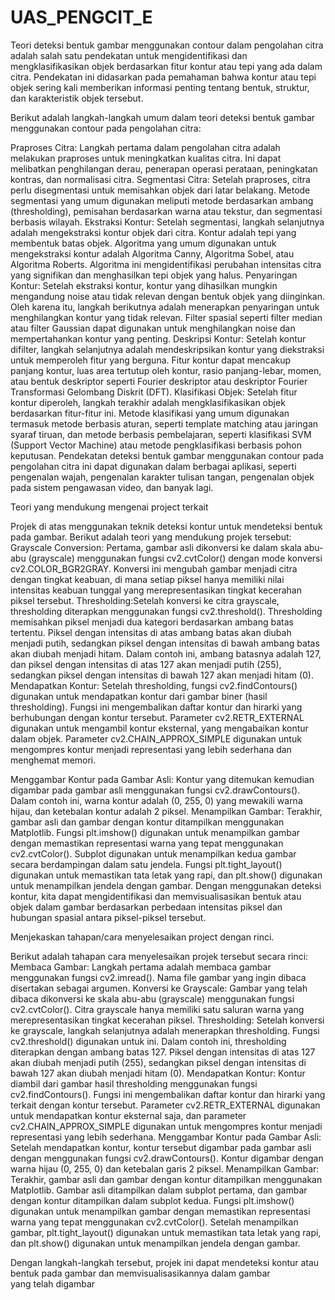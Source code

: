# UAS_PENGCIT_E

Teori deteksi bentuk gambar menggunakan contour dalam pengolahan citra adalah salah satu pendekatan untuk mengidentifikasi dan mengklasifikasikan objek berdasarkan fitur kontur atau tepi yang ada dalam citra. Pendekatan ini didasarkan pada pemahaman bahwa kontur atau tepi objek sering kali memberikan informasi penting tentang bentuk, struktur, dan karakteristik objek tersebut.

Berikut adalah langkah-langkah umum dalam teori deteksi bentuk gambar menggunakan contour pada pengolahan citra:

Praproses Citra: Langkah pertama dalam pengolahan citra adalah melakukan praproses untuk meningkatkan kualitas citra. Ini dapat melibatkan penghilangan derau, penerapan operasi perataan, peningkatan kontras, dan normalisasi citra.
Segmentasi Citra: Setelah praproses, citra perlu disegmentasi untuk memisahkan objek dari latar belakang. Metode segmentasi yang umum digunakan meliputi metode berdasarkan ambang (thresholding), pemisahan berdasarkan warna atau tekstur, dan segmentasi berbasis wilayah.
Ekstraksi Kontur: Setelah segmentasi, langkah selanjutnya adalah mengekstraksi kontur objek dari citra. Kontur adalah tepi yang membentuk batas objek. Algoritma yang umum digunakan untuk mengekstraksi kontur adalah Algoritma Canny, Algoritma Sobel, atau Algoritma Roberts. Algoritma ini mengidentifikasi perubahan intensitas citra yang signifikan dan menghasilkan tepi objek yang halus.
Penyaringan Kontur: Setelah ekstraksi kontur, kontur yang dihasilkan mungkin mengandung noise atau tidak relevan dengan bentuk objek yang diinginkan. Oleh karena itu, langkah berikutnya adalah menerapkan penyaringan untuk menghilangkan kontur yang tidak relevan. Filter spasial seperti filter median atau filter Gaussian dapat digunakan untuk menghilangkan noise dan mempertahankan kontur yang penting.
Deskripsi Kontur: Setelah kontur difilter, langkah selanjutnya adalah mendeskripsikan kontur yang diekstraksi untuk memperoleh fitur yang berguna. Fitur kontur dapat mencakup panjang kontur, luas area tertutup oleh kontur, rasio panjang-lebar, momen, atau bentuk deskriptor seperti Fourier deskriptor atau deskriptor Fourier Transformasi Gelombang Diskrit (DFT).
Klasifikasi Objek: Setelah fitur kontur diperoleh, langkah terakhir adalah mengklasifikasikan objek berdasarkan fitur-fitur ini. Metode klasifikasi yang umum digunakan termasuk metode berbasis aturan, seperti template matching atau jaringan syaraf tiruan, dan metode berbasis pembelajaran, seperti klasifikasi SVM (Support Vector Machine) atau metode pengklasifikasi berbasis pohon keputusan.
Pendekatan deteksi bentuk gambar menggunakan contour pada pengolahan citra ini dapat digunakan dalam berbagai aplikasi, seperti pengenalan wajah, pengenalan karakter tulisan tangan, pengenalan objek pada sistem pengawasan video, dan banyak lagi.

Teori yang mendukung mengenai project terkait

 Projek di atas menggunakan teknik deteksi kontur untuk mendeteksi bentuk pada gambar. Berikut adalah teori yang mendukung projek tersebut:
Grayscale Conversion:
Pertama, gambar asli dikonversi ke dalam skala abu-abu (grayscale) menggunakan fungsi cv2.cvtColor() dengan mode konversi cv2.COLOR_BGR2GRAY. Konversi ini mengubah gambar menjadi citra dengan tingkat keabuan, di mana setiap piksel hanya memiliki nilai intensitas keabuan tunggal yang merepresentasikan tingkat kecerahan piksel tersebut.
Thresholding:Setelah konversi ke citra grayscale, thresholding diterapkan menggunakan fungsi cv2.threshold(). Thresholding memisahkan piksel menjadi dua kategori berdasarkan ambang batas tertentu. Piksel dengan intensitas di atas ambang batas akan diubah menjadi putih, sedangkan piksel dengan intensitas di bawah ambang batas akan diubah menjadi hitam. Dalam contoh ini, ambang batasnya adalah 127, dan piksel dengan intensitas di atas 127 akan menjadi putih (255), sedangkan piksel dengan intensitas di bawah 127 akan menjadi hitam (0).
Mendapatkan Kontur:
Setelah thresholding, fungsi cv2.findContours() digunakan untuk mendapatkan kontur dari gambar biner (hasil thresholding). Fungsi ini mengembalikan daftar kontur dan hirarki yang berhubungan dengan kontur tersebut. Parameter cv2.RETR_EXTERNAL digunakan untuk mengambil kontur eksternal, yang mengabaikan kontur dalam objek. Parameter cv2.CHAIN_APPROX_SIMPLE digunakan untuk mengompres kontur menjadi representasi yang lebih sederhana dan menghemat memori.

Menggambar Kontur pada Gambar Asli:
Kontur yang ditemukan kemudian digambar pada gambar asli menggunakan fungsi cv2.drawContours(). Dalam contoh ini, warna kontur adalah (0, 255, 0) yang mewakili warna hijau, dan ketebalan kontur adalah 2 piksel.
Menampilkan Gambar:
Terakhir, gambar asli dan gambar dengan kontur ditampilkan menggunakan Matplotlib. Fungsi plt.imshow() digunakan untuk menampilkan gambar dengan memastikan representasi warna yang tepat menggunakan cv2.cvtColor(). Subplot digunakan untuk menampilkan kedua gambar secara berdampingan dalam satu jendela. Fungsi plt.tight_layout() digunakan untuk memastikan tata letak yang rapi, dan plt.show() digunakan untuk menampilkan jendela dengan gambar.
Dengan menggunakan deteksi kontur, kita dapat mengidentifikasi dan memvisualisasikan bentuk atau objek dalam gambar berdasarkan perbedaan intensitas piksel dan hubungan spasial antara piksel-piksel tersebut.


Menjekaskan tahapan/cara menyelesaikan project dengan  rinci.

Berikut adalah tahapan cara menyelesaikan projek tersebut secara rinci:
Membaca Gambar:
Langkah pertama adalah membaca gambar menggunakan fungsi cv2.imread(). Nama file gambar yang ingin dibaca disertakan sebagai argumen.
Konversi ke Grayscale:
Gambar yang telah dibaca dikonversi ke skala abu-abu (grayscale) menggunakan fungsi cv2.cvtColor(). Citra grayscale hanya memiliki satu saluran warna yang merepresentasikan tingkat kecerahan piksel.
Thresholding:
Setelah konversi ke grayscale, langkah selanjutnya adalah menerapkan thresholding. Fungsi cv2.threshold() digunakan untuk ini. Dalam contoh ini, thresholding diterapkan dengan ambang batas 127. Piksel dengan intensitas di atas 127 akan diubah menjadi putih (255), sedangkan piksel dengan intensitas di bawah 127 akan diubah menjadi hitam (0).
Mendapatkan Kontur:
Kontur diambil dari gambar hasil thresholding menggunakan fungsi cv2.findContours(). Fungsi ini mengembalikan daftar kontur dan hirarki yang terkait dengan kontur tersebut. Parameter cv2.RETR_EXTERNAL digunakan untuk mendapatkan kontur eksternal saja, dan parameter cv2.CHAIN_APPROX_SIMPLE digunakan untuk mengompres kontur menjadi representasi yang lebih sederhana.
Menggambar Kontur pada Gambar Asli:
Setelah mendapatkan kontur, kontur tersebut digambar pada gambar asli dengan menggunakan fungsi cv2.drawContours(). Kontur digambar dengan warna hijau (0, 255, 0) dan ketebalan garis 2 piksel.
Menampilkan Gambar:
Terakhir, gambar asli dan gambar dengan kontur ditampilkan menggunakan Matplotlib. Gambar asli ditampilkan dalam subplot pertama, dan gambar dengan kontur ditampilkan dalam subplot kedua. Fungsi plt.imshow() digunakan untuk menampilkan gambar dengan memastikan representasi warna yang tepat menggunakan cv2.cvtColor(). Setelah menampilkan gambar, plt.tight_layout() digunakan untuk memastikan tata letak yang rapi, dan plt.show() digunakan untuk menampilkan jendela dengan gambar.

Dengan langkah-langkah tersebut, projek ini dapat mendeteksi kontur atau bentuk pada gambar dan memvisualisasikannya dalam gambar yang telah digambar
